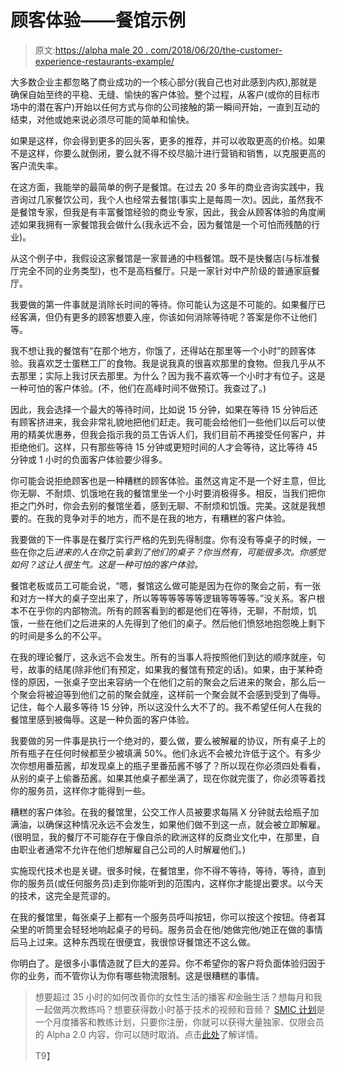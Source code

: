 # 顾客体验——餐馆示例

> 原文:[https://alpha male 20 . com/2018/06/20/the-customer-experience-restaurants-example/](https://alphamale20.com/2018/06/20/the-customer-experience-restaurants-example/)

大多数企业主都忽略了商业成功的一个核心部分(我自己也对此感到内疚),那就是确保自始至终的平稳、无缝、愉快的客户体验。整个过程，从客户(或你的目标市场中的潜在客户)开始以任何方式与你的公司接触的第一瞬间开始，一直到互动的结束，对他或她来说必须尽可能的简单和愉快。

如果是这样，你会得到更多的回头客，更多的推荐，并可以收取更高的价格。如果不是这样，你要么就倒闭，要么就不得不绞尽脑汁进行营销和销售，以克服更高的客户流失率。

在这方面，我能举的最简单的例子是餐馆。在过去 20 多年的商业咨询实践中，我咨询过几家餐饮公司，我个人也经常去餐馆(事实上是每周一次)。因此，虽然我不是餐馆专家，但我是有丰富餐馆经验的商业专家，因此，我会从顾客体验的角度阐述如果我拥有一家餐馆我会做什么(我永远不会，因为餐馆是一个可怕而残酷的行业)。

从这个例子中，我假设这家餐馆是一家普通的中档餐馆。既不是快餐店(与标准餐厅完全不同的业务类型)，也不是高档餐厅。只是一家针对中产阶级的普通家庭餐厅。

我要做的第一件事就是消除长时间的等待。你可能认为这是不可能的。如果餐厅已经客满，但仍有更多的顾客想要入座，你该如何消除等待呢？答案是你不让他们等。

我不想让我的餐馆有“在那个地方，你饿了，还得站在那里等一个小时”的顾客体验。我喜欢芝士蛋糕工厂的食物。我是说我真的很喜欢那里的食物。但我几乎从不去那里；实际上我讨厌去那里。为什么？因为我不喜欢等一个小时才有位子。这是一种可怕的客户体验。(不，他们在高峰时间不做预订。我查过了。)

因此，我会选择一个最大的等待时间，比如说 15 分钟，如果在等待 15 分钟后还有顾客挤进来，我会非常礼貌地把他们赶走。我可能会给他们一些他们以后可以使用的精美优惠券，但我会指示我的员工告诉人们，我们目前不再接受任何客户，并拒绝他们。这样，只有那些等待 15 分钟或更短时间的人才会等待，这比等待 45 分钟或 1 小时的负面客户体验要少得多。

你可能会说拒绝顾客也是一种糟糕的顾客体验。虽然这肯定不是一个好主意，但比你无聊、不耐烦、饥饿地在我的餐馆里坐一个小时要消极得多。相反，当我们把你拒之门外时，你会去别的餐馆坐着，感到无聊、不耐烦和饥饿。完美。这就是我想要的。在我的竞争对手的地方，而不是在我的地方，有糟糕的客户体验。

我要做的下一件事是在餐厅实行严格的先到先得制度。你有没有等桌子的时候，一些在你之后*进来的人在你*之前*拿到了他们的桌子？你当然有，可能很多次。你感觉如何？这让人很生气。这是一种可怕的客户体验。*

餐馆老板或员工可能会说，“嗯，餐馆这么做可能是因为在你的聚会之前，有一张和对方一样大的桌子空出来了，所以等等等等等等逻辑等等等等。”没关系。客户根本不在乎你的内部物流。所有的顾客看到的都是他们在等待，无聊，不耐烦，饥饿，一些在他们之后进来的人先得到了他们的桌子。然后他们愤怒地抱怨晚上剩下的时间是多么的不公平。

在我的理论餐厅，这永远不会发生。所有的当事人将按照他们到达的顺序就座，句号，故事的结尾(除非他们有预定，如果我的餐馆有预定的话)。如果，由于某种奇怪的原因，一张桌子空出来容纳一个在他们之前的聚会之后进来的聚会，那么后一个聚会将被迫等到他们之前的聚会就座，这样前一个聚会就不会感到受到了侮辱。记住，每个人最多等待 15 分钟，所以这没什么大不了的。我不希望任何人在我的餐馆里感到被侮辱。这是一种负面的客户体验。

我要做的另一件事是执行一个绝对的，要么做，要么被解雇的协议，所有桌子上的所有瓶子在任何时候都至少被填满 50%。他们永远不会被允许低于这个。有多少次你想用番茄酱，却发现桌上的瓶子里番茄酱不够了？所以现在你必须四处看看，从别的桌子上偷番茄酱。如果其他桌子都坐满了，现在你就完蛋了，你必须等着找你的服务员，这样你才能得到一些。

糟糕的客户体验。在我的餐馆里，公交工作人员被要求每隔 X 分钟就去给瓶子加满油，以确保这种情况永远不会发生，如果他们做不到这一点，就会被立即解雇。(很明显，我的餐厅不可能存在于像自杀的欧洲这样的反商业文化中，在那里，自由职业者通常不允许在他们想解雇自己公司的人时解雇他们。)

实施现代技术也是关键。很多时候，在餐馆里，你不得不等待，等待，等待，直到你的服务员(或任何服务员)走到你能听到的范围内，这样你才能提出要求。以今天的技术，这完全是荒谬的。

在我的餐馆里，每张桌子上都有一个服务员呼叫按钮，你可以按这个按钮。侍者耳朵里的听筒里会轻轻地响起桌子的号码。服务员会在他/她做完他/她正在做的事情后马上过来。这种东西现在很便宜，我很惊讶餐馆还不这么做。

你明白了。是很多小事情造就了巨大的差异。你不希望你的客户将负面体验归因于你的业务，而不管你认为你有哪些物流限制。这是很糟糕的事情。

> 想要超过 35 小时的如何改善你的女性生活的播客*和*金融生活？想每月和我一起做两次教练吗？想要获得数小时基于技术的视频和音频？ [SMIC 计划](https://alphamale20.kartra.com/page/vIL17)是一个月度播客和教练计划，只要你注册，你就可以获得大量独家、仅限会员的 Alpha 2.0 内容，你可以随时取消。点击[此处](https://alphamale20.kartra.com/page/vIL17)了解详情。
> 
> T9】